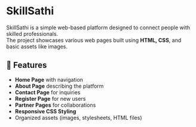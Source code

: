 # SkillSathi

SkillSathi is a simple web-based platform designed to connect people with skilled professionals.  
The project showcases various web pages built using **HTML, CSS**, and basic assets like images.


## 🚀 Features
- **Home Page** with navigation
- **About Page** describing the platform
- **Contact Page** for inquiries
- **Register Page** for new users
- **Partner Pages** for collaborations
- **Responsive CSS Styling**
- Organized assets (images, stylesheets, HTML files)




